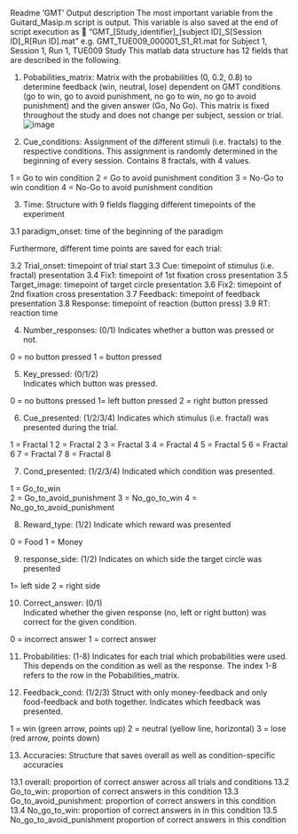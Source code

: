 Readme ‘GMT’ 
Output description
The most important variable from the Guitard_Masip.m script is output. This variable is also saved at the end of script execution as 
 “GMT_[Study_identifier]_[subject ID]_S[Session ID]_R[Run ID].mat” 
e.g. GMT_TUE009_000001_S1_R1.mat for Subject 1, Session 1, Run 1, TUE009 Study 
This matlab data structure has 12 fields that are described in the following. 
1.	Pobabilities_matrix: 
Matrix with the probabilities (0, 0.2, 0.8) to determine feedback (win, neutral, lose) dependent on GMT conditions (go to win, go to avoid punishment, no go to win, no go to avoid punishment) and the given answer (Go, No Go). This matrix is fixed throughout the study and does not change per subject, session or trial. 
![image](https://user-images.githubusercontent.com/50832722/193059249-46cdc330-9582-47d7-96c2-17c455cf02f8.png)

2.	Cue_conditions: 
Assignment of the different stimuli (i.e. fractals) to the respective conditions. This assignment is randomly determined in the beginning of every session. Contains 8 fractals, with 4 values. 

1 = Go to win condition
2 = Go to avoid punishment condition
3 = No-Go to win condition
4 = No-Go to avoid punishment condition

3.	Time: 
Structure with 9 fields flagging different timepoints of the experiment

3.1	paradigm_onset: time of the beginning of the paradigm

Furthermore, different time points are saved for each trial:

3.2	Trial_onset: timepoint of trial start 
3.3	Cue: timepoint of stimulus (i.e. fractal) presentation
3.4	Fix1: timepoint of 1st fixation cross presentation
3.5	Target_image: timepoint of target circle presentation
3.6	Fix2: timepoint of 2nd fixation cross presentation
3.7	Feedback: timepoint of feedback presentation
3.8	Response: timepoint of reaction (button press)
3.9	RT: reaction time

4.	Number_responses: (0/1) 
Indicates whether a button was pressed or not. 

0 = no button pressed
1 = button pressed

5.	Key_pressed: (0/1/2) 	 
Indicates which button was pressed.

0 = no buttons pressed
1= left button pressed
2 = right button pressed

6.	Cue_presented: (1/2/3/4) 
Indicates which stimulus (i.e. fractal) was presented during the trial.

1 = Fractal 1 
2 = Fractal 2 
3 = Fractal 3 
4 = Fractal 4
5 = Fractal 5
6 = Fractal 6
7 = Fractal 7
8 = Fractal 8

7.	Cond_presented: (1/2/3/4) 
Indicated which condition was presented.

1 = Go_to_win		
2 = Go_to_avoid_punishment
3 = No_go_to_win
4 = No_go_to_avoid_punishment

8.	Reward_type: (1/2)
Indicate which reward was presented 

0 = Food
1 = Money

9.	response_side: (1/2) 
Indicates on which side the target circle was presented

1= left side
2 = right side

10.	Correct_answer: (0/1)	
Indicated whether the given response (no, left or right button) was correct for the given condition. 

0 = incorrect answer
1 = correct answer

11.	Probabilities: (1-8) 
Indicates for each trial which probabilities were used. This depends on the condition as well as the response. The index 1-8 refers to the row in the Pobabilities_matrix. 

12.	Feedback_cond: (1/2/3) 
Struct with only money-feedback and only food-feedback and both together. Indicates which feedback was presented.

1 = win (green arrow, points up)
2 = neutral (yellow line, horizontal)
3 = lose (red arrow, points down)

13.	Accuracies: 
Structure that saves overall as well as condition-specific accuracies

13.1	overall: proportion of correct answer across all trials and conditions
13.2	Go_to_win: proportion of correct answers in this condition
13.3	Go_to_avoid_punishment: proportion of correct answers in this condition
13.4	No_go_to_win: proportion of correct answers in in this condition
13.5	No_go_to_avoid_punishment proportion of correct answers in this condition

